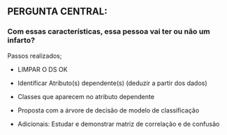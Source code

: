 ## PERGUNTA CENTRAL:
### Com essas características, essa pessoa vai ter ou não um infarto?

Passos realizados;

- LIMPAR O DS OK

- Identificar Atributo(s) dependente(s) (deduzir a partir dos dados)

- Classes que aparecem no atributo dependente

- Proposta com a árvore de decisão de modelo de classificação

- Adicionais: Estudar e demonstrar matriz de correlação e de confusão
